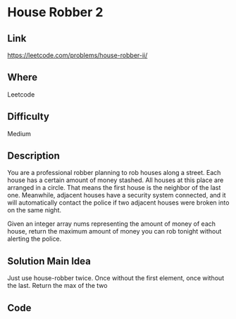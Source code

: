 # House Robber 2

## Link

https://leetcode.com/problems/house-robber-ii/

## Where

Leetcode

## Difficulty

Medium

## Description

You are a professional robber planning to rob houses along a street. Each house has a certain amount of money stashed. All houses at this place are arranged in a circle. That means the first house is the neighbor of the last one. Meanwhile, adjacent houses have a security system connected, and it will automatically contact the police if two adjacent houses were broken into on the same night.

Given an integer array nums representing the amount of money of each house, return the maximum amount of money you can rob tonight without alerting the police.

## Solution Main Idea

Just use house-robber twice. Once without the first element, once without the last. Return the max of the two


## Code

```python

```
